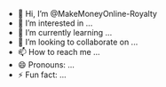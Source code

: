 - 👋 Hi, I’m @MakeMoneyOnline-Royalty
- 👀 I’m interested in ...
- 🌱 I’m currently learning ...
- 💞️ I’m looking to collaborate on ...
- 📫 How to reach me ...
- 😄 Pronouns: ...
- ⚡ Fun fact: ...

<!---
MakeMoneyOnline-Royalty/MakeMoneyOnline-Royalty is a ✨ special ✨ repository because its `README.md` (this file) appears on your GitHub profile.
You can click the Preview link to take a look at your changes.
--->
